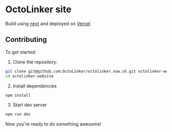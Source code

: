 # OctoLinker site

Build using [next](https://github.com/zeit/next.js/) and deployed on [Vercel](https://vercel.com)


## Contributing

To get started:

1. Clone the repository:

```bash
git clone git@github.com:OctoLinker/octolinker.now.sh.git octolinker-website
cd octolinker-website
```

2. Install dependencies

```bash
npm install
```

3. Start dev server

```bash
npm run dev
```

Now you're ready to do something awesome!
